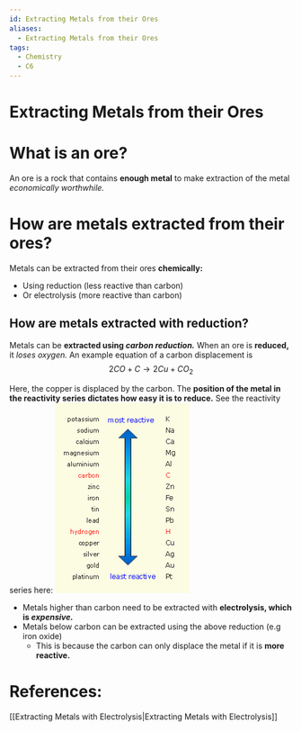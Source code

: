 ```yaml
---
id: Extracting Metals from their Ores
aliases:
  - Extracting Metals from their Ores
tags:
  - Chemistry
  - C6
---
```

 
# Extracting Metals from their Ores

# What is an ore?

An ore is a rock that contains **enough metal** to make extraction of the metal *economically worthwhile.* 

# How are metals extracted from their ores?

Metals can be extracted from their ores **chemically:** 

- Using reduction (less reactive than carbon)
- Or electrolysis (more reactive than carbon)

## How are metals extracted with reduction?

Metals can be **extracted using *carbon reduction.*** 
When an ore is **reduced,** it *loses oxygen.* An example equation of a carbon displacement is $$2CO + C \rightarrow 2Cu + CO_2$$

Here, the copper is displaced by the carbon. The **position of the metal in the reactivity series dictates how easy it is to reduce.** See the reactivity series here:
![ReactivitySeries.png|center|250](Files/ReactivitySeries.png)

- Metals higher than carbon need to be extracted with **electrolysis, which is *expensive.***
- Metals below carbon can be extracted using the above reduction (e.g iron oxide)
    - This is because the carbon can only displace the metal if it is **more reactive.** 

# References:

[[Extracting Metals with Electrolysis|Extracting Metals with Electrolysis]]
